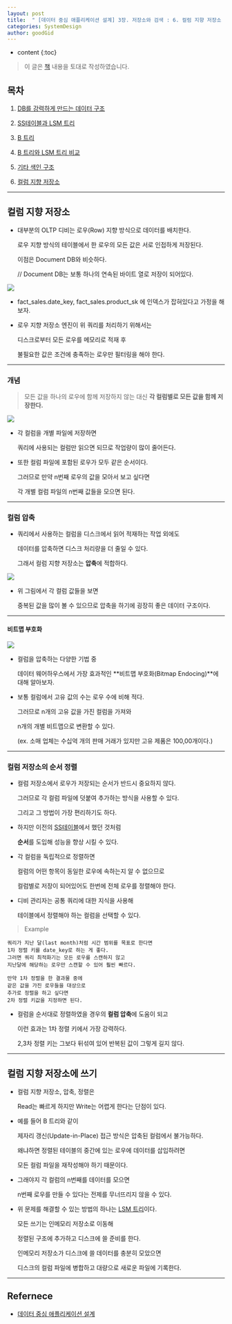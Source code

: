 ```yaml
---
layout: post
title:  " [데이터 중심 애플리케이션 설계] 3장. 저장소와 검색 : 6. 컬럼 지향 저장소 "
categories: SystemDesign
author: goodGid
---
```

* content
{:toc}

> 이 글은 [책](https://book.naver.com/bookdb/book_detail.nhn?bid=13483879) 내용을 토대로 작성하였습니다.

## 목차

1. [DB를 강력하게 만드는 데이터 구조]({{site.url}}/SD-Repository-and-Search-Data-Structures-that-Make-the-DB-powerful)

2. [SS테이블과 LSM 트리]({{site.url}}/SD-Repository-and-Search-SS-table-and-LSM-tree)

3. [B 트리]({{site.url}}/SD-Repository-and-Search-B-Tree)

4. [B 트리와 LSM 트리 비교]({{site.url}}/SD-Repository-and-Search-Comparison-of-B-tree-and-LSM-tree)

5. [기타 색인 구조]({{site.url}}/SD-Repository-and-Search-Other-Index-Structures)

6. [컬럼 지향 저장소]({{site.url}}/SD-Repository-and-Search-Column-Oriented-Storage)


---

## 컬럼 지향 저장소

* 대부분의 OLTP 디비는 로우(Row) 지향 방식으로 데이터를 배치한다.

  로우 지향 방식의 테이블에서 한 로우의 모든 값은 서로 인접하게 저장된다.

  이점은 Document DB와 비슷하다.

  // Document DB는 보통 하나의 연속된 바이트 열로 저장이 되어있다.

![](/assets/img/sd/SD-Repository-and-Search-Column-Oriented-Storage_1.png)

* fact_sales.date_key, fact_sales.product_sk 에 인덱스가 잡혀있다고 가정을 해보자.

* 로우 지향 저장소 엔진이 위 쿼리를 처리하기 위해서는

  디스크로부터 모든 로우를 메모리로 적재 후

  불필요한 값은 조건에 충족하는 로우만 필터링을 해야 한다.

---

### 개념

> 모든 값을 하나의 로우에 함께 저장하지 않는 대신 **각 컬럼별로 모든 값을 함께 저장한다.**

![](/assets/img/sd/SD-Repository-and-Search-Column-Oriented-Storage_2.png)

* 각 컬럼을 개별 파일에 저장하면

  쿼리에 사용되는 컬럼만 읽으면 되므로 작업량이 많이 줄어든다.

* 또한 컬럼 파일에 포함된 로우가 모두 같은 순서이다.

  그러므로 만약 n번째 로우의 값을 모아서 보고 싶다면

  각 개별 컬럼 파일의 n번째 값들을 모으면 된다.


---

### 컬럼 압축

* 쿼리에서 사용하는 컬럼을 디스크에서 읽어 적재하는 작업 외에도

  데이터를 압축하면 디스크 처리량을 더 줄일 수 있다.

  그래서 컬럼 지향 저장소는 **압축**에 적합하다.

![](/assets/img/sd/SD-Repository-and-Search-Column-Oriented-Storage_2.png)

* 위 그림에서 각 컬럼 값들을 보면

  중복된 값을 많이 볼 수 있으므로 압축을 하기에 굉장히 좋은 데이터 구조이다.

---

#### 비트맵 부호화

![](/assets/img/sd/SD-Repository-and-Search-Column-Oriented-Storage_3.png)

* 컬럼을 압축하는 다양한 기법 중

  데이터 웨어하우스에서 가장 효과적인 **비트맵 부호화(Bitmap Endocing)**에 대해 알아보자.

* 보통 컬럼에서 고유 값의 수는 로우 수에 비해 적다.
  
  그러므로 n개의 고유 값을 가진 컬럼을 가져와

  n개의 개별 비트맵으로 변환할 수 있다.

  (ex. 소매 업체는 수십억 개의 판매 거래가 있지만 고유 제품은 100,00개이다.)

---

### 컬럼 저장소의 순서 정렬

* 컬럼 저장소에서 로우가 저장되는 순서가 반드시 중요하지 않다.

  그러므로 각 컬럼 파일에 덧붙여 추가하는 방식을 사용할 수 있다.

  그리고 그 방법이 가장 편리하기도 하다.

* 하지만 이전의 [SS테이블]({{site.url}}/SD-Repository-and-Search-SS-table-and-LSM-tree/#ss테이블과-lsm-트리)에서 했던 것처럼 

  **순서**를 도입해 성능을 향상 시킬 수 있다.

* 각 컬럼을 독립적으로 정렬하면

  컬럼의 어떤 항목이 동일한 로우에 속하는지 알 수 없으므로 

  컬럼별로 저장이 되어있어도 한번에 전체 로우를 정렬해야 한다.

* 디비 관리자는 공통 쿼리에 대한 지식을 사용해 

  테이블에서 정렬해야 하는 컬럼을 선택할 수 있다.

> Example

```
쿼리가 지난 달(last month)처럼 시간 범위를 목표로 한다면
1차 정렬 키를 date_key로 하는 게 좋다.
그러면 쿼리 최적화기는 모든 로우를 스캔하지 않고
지난달에 해당하는 로우만 스캔할 수 있어 훨씬 빠르다.

만약 1차 정렬을 한 결과물 중에
같은 값을 가진 로우들을 대상으로
추가로 정렬을 하고 싶다면 
2차 정렬 키값을 지정하면 된다.
```

* 컬럼을 순서대로 정렬하였을 경우의 **컬럼 압축**에 도움이 되고

  이런 효과는 1차 정렬 키에서 가장 강력하다.

  2,3차 정렬 키는 그보다 뒤섞여 있어 반복된 값이 그렇게 길지 않다.

---

## 컬럼 지향 저장소에 쓰기

* 컬럼 지향 저장소, 압축, 정렬은 

  Read는 빠르게 하지만 Write는 어렵게 한다는 단점이 있다.

* 예를 들어 B 트리와 같이 

  제자리 갱신(Update-in-Place) 접근 방식은 압축된 컬럼에서 불가능하다.

  왜냐하면 정렬된 테이블의 중간에 있는 로우에 데이터를 삽입하려면
  
  모든 컬럼 파일을 재작성해야 하기 때문이다.

* 그래야지 각 컬럼의 n번째를 데이터를 모으면 
  
  n번째 로우를 만들 수 있다는 전제를 무너뜨리지 않을 수 있다.

* 위 문제를 해결할 수 있는 방법의 하나는 [LSM 트리]({{site.url}}/SD-Repository-and-Search-Comparison-of-B-tree-and-LSM-tree/#b-트리와-lsm-트리-비교)이다.

  모든 쓰기는 인메모리 저장소로 이동해

  정렬된 구조에 추가하고 디스크에 쓸 준비를 한다.

  인메모리 저장소가 디스크에 쓸 데이터를 충분히 모았으면

  디스크의 컬럼 파일에 병합하고 대량으로 새로운 파일에 기록한다.


---

## Refernece

* [데이터 중심 애플리케이션 설계](https://book.naver.com/bookdb/book_detail.nhn?bid=13483879)

